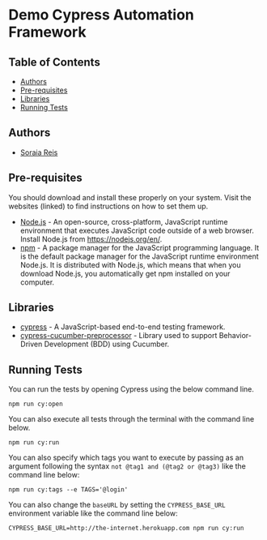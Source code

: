  
# Demo Cypress Automation Framework

## Table of Contents

- [Authors](#authors)
- [Pre-requisites](#pre-requisites)
- [Libraries](#libraries)
- [Running Tests](#running-tests)

## Authors
* [Soraia Reis](https://github.com/soraiareis)

## Pre-requisites

You should download and install these properly on your system. Visit the websites (linked) to find instructions on how to set them up.

* [Node.js](https://nodejs.org/en/) - An open-source, cross-platform, JavaScript runtime environment that executes JavaScript code outside of a web browser. Install Node.js from <https://nodejs.org/en/>.
* [npm](https://www.npmjs.com/) - A package manager for the JavaScript programming language. It is the default package manager for the JavaScript runtime environment Node.js. It is distributed with Node.js, which means that when you download Node.js, you automatically get npm installed on your computer.

## Libraries

- [cypress](https://www.cypress.io/) - A JavaScript-based end-to-end testing framework.
- [cypress-cucumber-preprocessor](https://github.com/TheBrainFamily/cypress-cucumber-example) - Library used to support Behavior-Driven Development (BDD) using Cucumber.

## Running Tests

You can run the tests by opening Cypress using the below command line. 
```
npm run cy:open
```

You can also execute all tests through the terminal with the command line below.
```
npm run cy:run
```

You can also specify which tags you want to execute by passing as an argument following the syntax `not @tag1 and (@tag2 or @tag3)` like the command line below:
```
npm run cy:tags --e TAGS='@login'
```

You can also change the `baseURL` by setting the `CYPRESS_BASE_URL` environment variable like the command line below:
```
CYPRESS_BASE_URL=http://the-internet.herokuapp.com npm run cy:run
```
